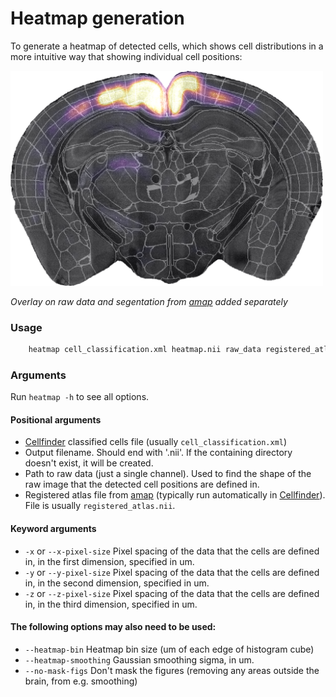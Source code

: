 # Heatmap generation

To generate a heatmap of detected cells, which shows cell distributions in a 
more intuitive way that showing individual cell positions:


<img src="https://raw.githubusercontent.com/SainsburyWellcomeCentre/cellfinder/master/resources/heatmap.png" alt="heatmap" width="500"/>

*Overlay on raw data and segentation from 
[amap](https://github.com/SainsburyWellcomeCentre) added separately*


### Usage
```bash
    heatmap cell_classification.xml heatmap.nii raw_data registered_atlas.nii -x 2 -y 2 -z 5
```

### Arguments
Run `heatmap -h` to see all options.

#### Positional arguments
* [Cellfinder](https://github.com/SainsburyWellcomeCentre/cellfinder) 
classified cells file (usually `cell_classification.xml`)
* Output filename. Should end with '.nii'. If the containing directory doesn't 
exist, it will be created.
* Path to raw data (just a single channel). Used to find the shape of the 
raw image that the detected cell positions are defined in.
* Registered atlas file from [amap](https://github.com/SainsburyWellcomeCentre)
 (typically run automatically in 
 [Cellfinder](https://github.com/SainsburyWellcomeCentre/cellfinder)). File 
 is usually `registered_atlas.nii`.
 

#### Keyword arguments
* `-x` or `--x-pixel-size` Pixel spacing of the data that the cells are 
defined in, in the first dimension, specified in um.
* `-y` or `--y-pixel-size` Pixel spacing of the data that the cells are 
defined in, in the second dimension, specified in um.
* `-z` or `--z-pixel-size` Pixel spacing of the data that the cells are 
defined in, in the third dimension, specified in um. 


#### The following options may also need to be used:
* `--heatmap-bin` Heatmap bin size (um of each edge of histogram cube)
* `--heatmap-smoothing` Gaussian smoothing sigma, in um.
* `--no-mask-figs` Don't mask the figures (removing any areas outside the 
brain, from e.g. smoothing)
